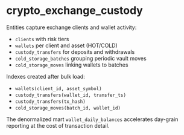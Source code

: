 # crypto_exchange_custody

Entities capture exchange clients and wallet activity:
- `clients` with risk tiers
- `wallets` per client and asset (HOT/COLD)
- `custody_transfers` for deposits and withdrawals
- `cold_storage_batches` grouping periodic vault moves
- `cold_storage_moves` linking wallets to batches

Indexes created after bulk load:
- `wallets(client_id, asset_symbol)`
- `custody_transfers(wallet_id, transfer_ts)`
- `custody_transfers(tx_hash)`
- `cold_storage_moves(batch_id, wallet_id)`

The denormalized mart `wallet_daily_balances` accelerates day-grain reporting at the
cost of transaction detail.
